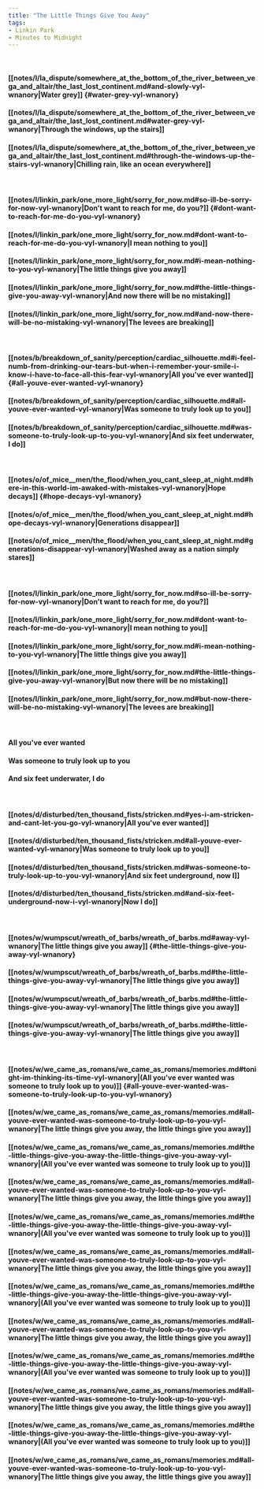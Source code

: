 ```yaml
---
title: "The Little Things Give You Away"
tags:
- Linkin Park
- Minutes to Midnight
---
```

&nbsp;
#### [[notes/l/la_dispute/somewhere_at_the_bottom_of_the_river_between_vega_and_altair/the_last_lost_continent.md#and-slowly-vyl-wnanory|Water grey]] {#water-grey-vyl-wnanory}
#### [[notes/l/la_dispute/somewhere_at_the_bottom_of_the_river_between_vega_and_altair/the_last_lost_continent.md#water-grey-vyl-wnanory|Through the windows, up the stairs]]
#### [[notes/l/la_dispute/somewhere_at_the_bottom_of_the_river_between_vega_and_altair/the_last_lost_continent.md#through-the-windows-up-the-stairs-vyl-wnanory|Chilling rain, like an ocean everywhere]]
&nbsp;
#### [[notes/l/linkin_park/one_more_light/sorry_for_now.md#so-ill-be-sorry-for-now-vyl-wnanory|Don't want to reach for me, do you?]] {#dont-want-to-reach-for-me-do-you-vyl-wnanory}
#### [[notes/l/linkin_park/one_more_light/sorry_for_now.md#dont-want-to-reach-for-me-do-you-vyl-wnanory|I mean nothing to you]]
#### [[notes/l/linkin_park/one_more_light/sorry_for_now.md#i-mean-nothing-to-you-vyl-wnanory|The little things give you away]]
#### [[notes/l/linkin_park/one_more_light/sorry_for_now.md#the-little-things-give-you-away-vyl-wnanory|And now there will be no mistaking]]
#### [[notes/l/linkin_park/one_more_light/sorry_for_now.md#and-now-there-will-be-no-mistaking-vyl-wnanory|The levees are breaking]]
&nbsp;
#### [[notes/b/breakdown_of_sanity/perception/cardiac_silhouette.md#i-feel-numb-from-drinking-our-tears-but-when-i-remember-your-smile-i-know-i-have-to-face-all-this-fear-vyl-wnanory|All you've ever wanted]] {#all-youve-ever-wanted-vyl-wnanory}
#### [[notes/b/breakdown_of_sanity/perception/cardiac_silhouette.md#all-youve-ever-wanted-vyl-wnanory|Was someone to truly look up to you]]
#### [[notes/b/breakdown_of_sanity/perception/cardiac_silhouette.md#was-someone-to-truly-look-up-to-you-vyl-wnanory|And six feet underwater, I do]]
&nbsp;
#### [[notes/o/of_mice__men/the_flood/when_you_cant_sleep_at_night.md#here-in-this-world-im-awaked-with-mistakes-vyl-wnanory|Hope decays]] {#hope-decays-vyl-wnanory}
#### [[notes/o/of_mice__men/the_flood/when_you_cant_sleep_at_night.md#hope-decays-vyl-wnanory|Generations disappear]]
#### [[notes/o/of_mice__men/the_flood/when_you_cant_sleep_at_night.md#generations-disappear-vyl-wnanory|Washed away as a nation simply stares]]
&nbsp;
#### [[notes/l/linkin_park/one_more_light/sorry_for_now.md#so-ill-be-sorry-for-now-vyl-wnanory|Don't want to reach for me, do you?]]
#### [[notes/l/linkin_park/one_more_light/sorry_for_now.md#dont-want-to-reach-for-me-do-you-vyl-wnanory|I mean nothing to you]]
#### [[notes/l/linkin_park/one_more_light/sorry_for_now.md#i-mean-nothing-to-you-vyl-wnanory|The little things give you away]]
#### [[notes/l/linkin_park/one_more_light/sorry_for_now.md#the-little-things-give-you-away-vyl-wnanory|But now there will be no mistaking]]
#### [[notes/l/linkin_park/one_more_light/sorry_for_now.md#but-now-there-will-be-no-mistaking-vyl-wnanory|The levees are breaking]]
&nbsp;
#### All you've ever wanted
#### Was someone to truly look up to you
#### And six feet underwater, I do
&nbsp;
#### [[notes/d/disturbed/ten_thousand_fists/stricken.md#yes-i-am-stricken-and-cant-let-you-go-vyl-wnanory|All you've ever wanted]]
#### [[notes/d/disturbed/ten_thousand_fists/stricken.md#all-youve-ever-wanted-vyl-wnanory|Was someone to truly look up to you]]
#### [[notes/d/disturbed/ten_thousand_fists/stricken.md#was-someone-to-truly-look-up-to-you-vyl-wnanory|And six feet underground, now I]]
#### [[notes/d/disturbed/ten_thousand_fists/stricken.md#and-six-feet-underground-now-i-vyl-wnanory|Now I do]]
&nbsp;
#### [[notes/w/wumpscut/wreath_of_barbs/wreath_of_barbs.md#away-vyl-wnanory|The little things give you away]] {#the-little-things-give-you-away-vyl-wnanory}
#### [[notes/w/wumpscut/wreath_of_barbs/wreath_of_barbs.md#the-little-things-give-you-away-vyl-wnanory|The little things give you away]]
#### [[notes/w/wumpscut/wreath_of_barbs/wreath_of_barbs.md#the-little-things-give-you-away-vyl-wnanory|The little things give you away]]
#### [[notes/w/wumpscut/wreath_of_barbs/wreath_of_barbs.md#the-little-things-give-you-away-vyl-wnanory|The little things give you away]]
&nbsp;
#### [[notes/w/we_came_as_romans/we_came_as_romans/memories.md#tonight-im-thinking-its-time-vyl-wnanory|(All you've ever wanted was someone to truly look up to you)]] {#all-youve-ever-wanted-was-someone-to-truly-look-up-to-you-vyl-wnanory}
#### [[notes/w/we_came_as_romans/we_came_as_romans/memories.md#all-youve-ever-wanted-was-someone-to-truly-look-up-to-you-vyl-wnanory|The little things give you away, the little things give you away]]
#### [[notes/w/we_came_as_romans/we_came_as_romans/memories.md#the-little-things-give-you-away-the-little-things-give-you-away-vyl-wnanory|(All you've ever wanted was someone to truly look up to you)]]
#### [[notes/w/we_came_as_romans/we_came_as_romans/memories.md#all-youve-ever-wanted-was-someone-to-truly-look-up-to-you-vyl-wnanory|The little things give you away, the little things give you away]]
#### [[notes/w/we_came_as_romans/we_came_as_romans/memories.md#the-little-things-give-you-away-the-little-things-give-you-away-vyl-wnanory|(All you've ever wanted was someone to truly look up to you)]]
#### [[notes/w/we_came_as_romans/we_came_as_romans/memories.md#all-youve-ever-wanted-was-someone-to-truly-look-up-to-you-vyl-wnanory|The little things give you away, the little things give you away]]
#### [[notes/w/we_came_as_romans/we_came_as_romans/memories.md#the-little-things-give-you-away-the-little-things-give-you-away-vyl-wnanory|(All you've ever wanted was someone to truly look up to you)]]
#### [[notes/w/we_came_as_romans/we_came_as_romans/memories.md#all-youve-ever-wanted-was-someone-to-truly-look-up-to-you-vyl-wnanory|The little things give you away, the little things give you away]]
#### [[notes/w/we_came_as_romans/we_came_as_romans/memories.md#the-little-things-give-you-away-the-little-things-give-you-away-vyl-wnanory|(All you've ever wanted was someone to truly look up to you)]]
#### [[notes/w/we_came_as_romans/we_came_as_romans/memories.md#all-youve-ever-wanted-was-someone-to-truly-look-up-to-you-vyl-wnanory|The little things give you away, the little things give you away]]
#### [[notes/w/we_came_as_romans/we_came_as_romans/memories.md#the-little-things-give-you-away-the-little-things-give-you-away-vyl-wnanory|(All you've ever wanted was someone to truly look up to you)]]
#### [[notes/w/we_came_as_romans/we_came_as_romans/memories.md#all-youve-ever-wanted-was-someone-to-truly-look-up-to-you-vyl-wnanory|The little things give you away, the little things give you away]]

